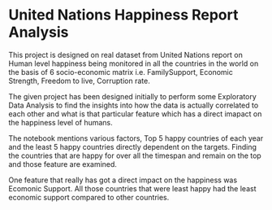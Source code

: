 # United Nations Happiness Report Analysis

This project is designed on real dataset from United Nations report on Human level happiness being monitored in all the countries in the world on the basis of 6 socio-economic matrix i.e. FamilySupport, Economic Strength, Freedom to live, Corruption rate.

The given project has been designed initially to perform some Exploratory Data Analysis to find the insights into how the data is actually correlated to each other and what is that particular feature which has a direct imapact on the happiness level of humans.

The notebook mentions various factors, Top 5 happy countries of each year and the least 5 happy countries directly dependent on the targets. Finding the countries that are happy for over all the timespan and remain on the top and those feature are examined.

One feature that really has got a direct impact on the happiness was Ecomonic Support. All those countries that were least happy had the least economic support compared to other countries.
